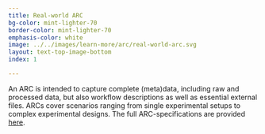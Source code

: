 ```yaml
---
title: Real-world ARC
bg-color: mint-lighter-70
border-color: mint-lighter-70
emphasis-color: white
image: ../../images/learn-more/arc/real-world-arc.svg
layout: text-top-image-bottom
index: 1

---
```


<span style="color:lightblue-darker-10">An ARC is intended to capture complete (meta)data, including raw and processed data, but also workflow descriptions as well as essential external files. ARCs cover scenarios ranging from single experimental setups to complex experimental designs. The full ARC-specifications are provided [here](https://github.com/nfdi4plants/ARC-specfication "ARC-specification").</span>
